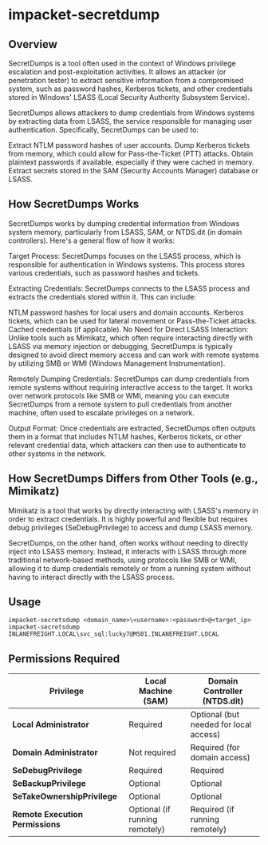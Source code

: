 # impacket-secretdump

## Overview

SecretDumps is a tool often used in the context of Windows privilege escalation and post-exploitation activities. It allows an attacker (or penetration tester) to extract sensitive information from a compromised system, such as password hashes, Kerberos tickets, and other credentials stored in Windows' LSASS (Local Security Authority Subsystem Service).

SecretDumps allows attackers to dump credentials from Windows systems by extracting data from LSASS, the service responsible for managing user authentication. Specifically, SecretDumps can be used to:

Extract NTLM password hashes of user accounts.
Dump Kerberos tickets from memory, which could allow for Pass-the-Ticket (PTT) attacks.
Obtain plaintext passwords if available, especially if they were cached in memory.
Extract secrets stored in the SAM (Security Accounts Manager) database or LSASS.

## How SecretDumps Works

SecretDumps works by dumping credential information from Windows system memory, particularly from LSASS, SAM, or NTDS.dit (in domain controllers). Here's a general flow of how it works:

Target Process: SecretDumps focuses on the LSASS process, which is responsible for authentication in Windows systems. This process stores various credentials, such as password hashes and tickets.

Extracting Credentials: SecretDumps connects to the LSASS process and extracts the credentials stored within it. This can include:

NTLM password hashes for local users and domain accounts.
Kerberos tickets, which can be used for lateral movement or Pass-the-Ticket attacks.
Cached credentials (if applicable).
No Need for Direct LSASS Interaction: Unlike tools such as Mimikatz, which often require interacting directly with LSASS via memory injection or debugging, SecretDumps is typically designed to avoid direct memory access and can work with remote systems by utilizing SMB or WMI (Windows Management Instrumentation).

Remotely Dumping Credentials: SecretDumps can dump credentials from remote systems without requiring interactive access to the target. It works over network protocols like SMB or WMI, meaning you can execute SecretDumps from a remote system to pull credentials from another machine, often used to escalate privileges on a network.

Output Format: Once credentials are extracted, SecretDumps often outputs them in a format that includes NTLM hashes, Kerberos tickets, or other relevant credential data, which attackers can then use to authenticate to other systems in the network.

## How SecretDumps Differs from Other Tools (e.g., Mimikatz)


Mimikatz is a tool that works by directly interacting with LSASS's memory in order to extract credentials. It is highly powerful and flexible but requires debug privileges (SeDebugPrivilege) to access and dump LSASS memory.

SecretDumps, on the other hand, often works without needing to directly inject into LSASS memory. Instead, it interacts with LSASS through more traditional network-based methods, using protocols like SMB or WMI, allowing it to dump credentials remotely or from a running system without having to interact directly with the LSASS process.

## Usage

    impacket-secretsdump <domain_name>\<username>:<password>@<target_ip>
    impacket-secretsdump INLANEFREIGHT.LOCAL\svc_sql:lucky7@MS01.INLANEFREIGHT.LOCAL


## Permissions Required

| Privilege               | Local Machine (SAM)  | Domain Controller (NTDS.dit) |
|-------------------------|----------------------|-----------------------------|
| **Local Administrator**  | Required             | Optional (but needed for local access) |
| **Domain Administrator** | Not required         | Required (for domain access) |
| **SeDebugPrivilege**     | Required             | Required                    |
| **SeBackupPrivilege**    | Optional             | Optional                    |
| **SeTakeOwnershipPrivilege** | Optional        | Optional                    |
| **Remote Execution Permissions** | Optional (if running remotely) | Required (if running remotely) |
